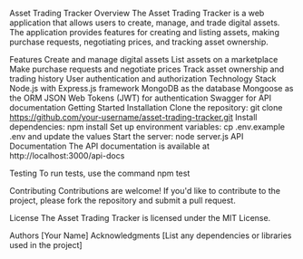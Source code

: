 Asset Trading Tracker
Overview
The Asset Trading Tracker is a web application that allows users to create, manage, and trade digital assets. The application provides features for creating and listing assets, making purchase requests, negotiating prices, and tracking asset ownership.

Features
Create and manage digital assets
List assets on a marketplace
Make purchase requests and negotiate prices
Track asset ownership and trading history
User authentication and authorization
Technology Stack
Node.js with Express.js framework
MongoDB as the database
Mongoose as the ORM
JSON Web Tokens (JWT) for authentication
Swagger for API documentation
Getting Started
Installation
Clone the repository: git clone https://github.com/your-username/asset-trading-tracker.git
Install dependencies: npm install
Set up environment variables: cp .env.example .env and update the values
Start the server: node server.js
API Documentation
The API documentation is available at http://localhost:3000/api-docs

Testing
To run tests, use the command npm test

Contributing
Contributions are welcome! If you'd like to contribute to the project, please fork the repository and submit a pull request.

License
The Asset Trading Tracker is licensed under the MIT License.

Authors
[Your Name]
Acknowledgments
[List any dependencies or libraries used in the project]
